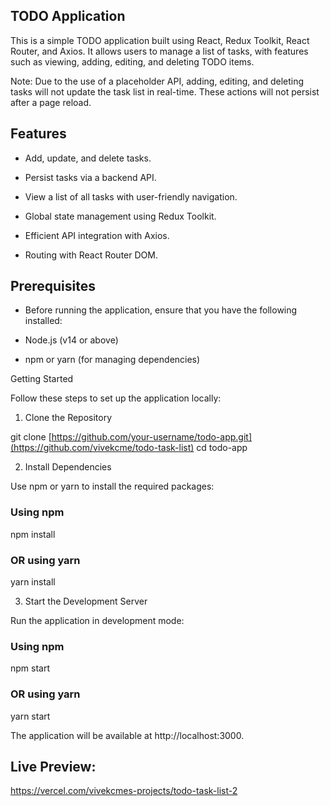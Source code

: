 ## TODO Application

This is a simple TODO application built using React, Redux Toolkit, React Router, and Axios. It allows users to manage a list of tasks, with features such as viewing, adding, editing, and deleting TODO items.

Note: Due to the use of a placeholder API, adding, editing, and deleting tasks will not update the task list in real-time. These actions will not persist after a page reload.

## Features

- Add, update, and delete tasks.

- Persist tasks via a backend API.

- View a list of all tasks with user-friendly navigation.

- Global state management using Redux Toolkit.

- Efficient API integration with Axios.

- Routing with React Router DOM.

## Prerequisites

- Before running the application, ensure that you have the following installed:

- Node.js (v14 or above)

- npm or yarn (for managing dependencies)

Getting Started

Follow these steps to set up the application locally:

1. Clone the Repository

git clone [https://github.com/your-username/todo-app.git](https://github.com/vivekcme/todo-task-list)
cd todo-app

2. Install Dependencies

Use npm or yarn to install the required packages:

### Using npm
npm install

### OR using yarn
yarn install


3. Start the Development Server

Run the application in development mode:

### Using npm
npm start

### OR using yarn
yarn start

The application will be available at http://localhost:3000.
## Live Preview:
https://vercel.com/vivekcmes-projects/todo-task-list-2
